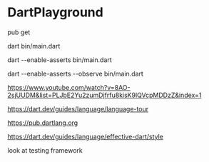 # DartPlayground


pub get    

dart bin/main.dart    

dart --enable-asserts bin/main.dart    

dart --enable-asserts --observe bin/main.dart      

https://www.youtube.com/watch?v=8AO-2sjUUDM&list=PLJbE2Yu2zumDjfrfu8kisK9lQVcpMDDzZ&index=1

https://dart.dev/guides/language/language-tour            

https://pub.dartlang.org                  

https://dart.dev/guides/language/effective-dart/style       

  
look at testing framework
